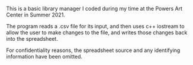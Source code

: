 This is a basic library manager I coded during my time at the Powers Art Center in Summer 2021. 

The program reads a .csv file for its input, and then uses c++ iostream to allow the user to make changes to the file,
and writes those changes back into the spreadsheet.

For confidentiality reasons, the spreadsheet source and any identifying information have been omitted.
